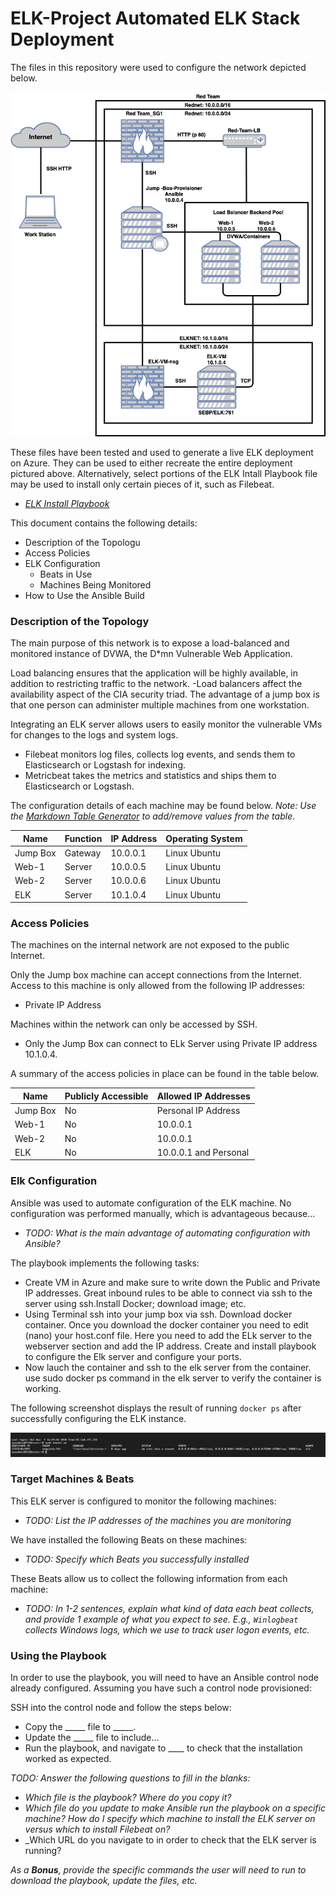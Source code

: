 # ELK-Project Automated ELK Stack Deployment

The files in this repository were used to configure the network depicted below.

![ELK Project Network Diagram](https://github.com/sanchezna86/ELK-Project/blob/main/ELK_Project%20Network%20Diagram.png)

These files have been tested and used to generate a live ELK deployment on Azure. They can be used to either recreate the entire deployment pictured above. Alternatively, select portions of the ELK Intall Playbook file may be used to install only certain pieces of it, such as Filebeat.

- _[ELK Install Playbook](https://github.com/sanchezna86/ELK-Project/blob/main/Install%20playbook)_


This document contains the following details:
- Description of the Topologu
- Access Policies
- ELK Configuration
  - Beats in Use
  - Machines Being Monitored
- How to Use the Ansible Build


### Description of the Topology

The main purpose of this network is to expose a load-balanced and monitored instance of DVWA, the D*mn Vulnerable Web Application.

Load balancing ensures that the application will be highly available, in addition to restricting traffic to the network.
-Load balancers affect the availability aspect of the CIA security triad. The advantage of a jump box is that one person can administer multiple machines from one workstation.

Integrating an ELK server allows users to easily monitor the vulnerable VMs for changes to the logs and system logs.
- Filebeat monitors log files, collects log events, and sends them to Elasticsearch or Logstash for indexing.
- Metricbeat takes the metrics and statistics and ships them to Elasticsearch or Logstash.

The configuration details of each machine may be found below.
_Note: Use the [Markdown Table Generator](http://www.tablesgenerator.com/markdown_tables) to add/remove values from the table_.

| Name     | Function | IP Address | Operating System |
|----------|----------|------------|------------------|
| Jump Box | Gateway  | 10.0.0.1   | Linux Ubuntu     |
| Web-1    | Server   | 10.0.0.5   | Linux Ubuntu     |
| Web-2    | Server   | 10.0.0.6   | Linux Ubuntu     |
| ELK      | Server   | 10.1.0.4   | Linux Ubuntu     |

### Access Policies

The machines on the internal network are not exposed to the public Internet. 

Only the Jump box machine can accept connections from the Internet. Access to this machine is only allowed from the following IP addresses:
- Private IP Address

Machines within the network can only be accessed by SSH.
- Only the Jump Box can connect to ELk Server using Private IP address 10.1.0.4.

A summary of the access policies in place can be found in the table below.

| Name     | Publicly Accessible | Allowed IP Addresses |
|----------|---------------------|----------------------|
| Jump Box | No                  | Personal IP Address  |
| Web-1    | No                  | 10.0.0.1             |
| Web-2    | No                  | 10.0.0.1             |
| ELK      | No                  | 10.0.0.1 and Personal|
### Elk Configuration

Ansible was used to automate configuration of the ELK machine. No configuration was performed manually, which is advantageous because...
- _TODO: What is the main advantage of automating configuration with Ansible?_

The playbook implements the following tasks:
- Create VM in Azure and make sure to write down the Public and Private IP addresses. Great inbound rules to be able to connect via ssh to the server using     ssh.Install Docker; download image; etc.
- Using Terminal ssh into your jump box via ssh. Download docker container. Once you download the docker container you need to edit (nano) your host.conf file. Here you need to add the ELk server to the webserver section and add the IP address. Create and install playbook to configure the Elk server and configure your ports.
- Now lauch the container and ssh to the elk server from the container. use sudo docker ps command in the elk server to verify the container is working.


The following screenshot displays the result of running `docker ps` after successfully configuring the ELK instance.

![Docker ps](https://github.com/sanchezna86/ELK-Project/blob/main/Images/Screen%20Shot%202020-11-11%20at%2011.07.34%20PM.png)

### Target Machines & Beats
This ELK server is configured to monitor the following machines:
- _TODO: List the IP addresses of the machines you are monitoring_

We have installed the following Beats on these machines:
- _TODO: Specify which Beats you successfully installed_

These Beats allow us to collect the following information from each machine:
- _TODO: In 1-2 sentences, explain what kind of data each beat collects, and provide 1 example of what you expect to see. E.g., `Winlogbeat` collects Windows logs, which we use to track user logon events, etc._

### Using the Playbook
In order to use the playbook, you will need to have an Ansible control node already configured. Assuming you have such a control node provisioned: 

SSH into the control node and follow the steps below:
- Copy the _____ file to _____.
- Update the _____ file to include...
- Run the playbook, and navigate to ____ to check that the installation worked as expected.

_TODO: Answer the following questions to fill in the blanks:_
- _Which file is the playbook? Where do you copy it?_
- _Which file do you update to make Ansible run the playbook on a specific machine? How do I specify which machine to install the ELK server on versus which to install Filebeat on?_
- _Which URL do you navigate to in order to check that the ELK server is running?

_As a **Bonus**, provide the specific commands the user will need to run to download the playbook, update the files, etc._
